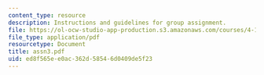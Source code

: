 ```yaml
---
content_type: resource
description: Instructions and guidelines for group assignment.
file: https://ol-ocw-studio-app-production.s3.amazonaws.com/courses/4-196-architecture-design-level-ii-cuba-studio-spring-2004/ed8f565ee0ac362d58546d0409de5f23_assn3.pdf
file_type: application/pdf
resourcetype: Document
title: assn3.pdf
uid: ed8f565e-e0ac-362d-5854-6d0409de5f23
---
```

